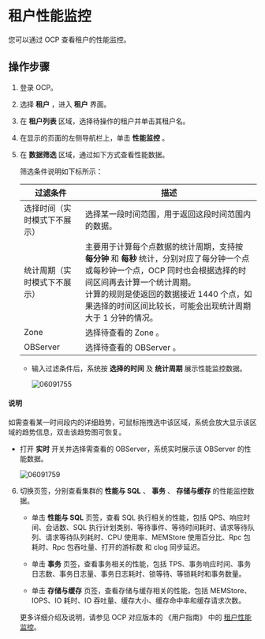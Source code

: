 # 租户性能监控

您可以通过 OCP 查看租户的性能监控。

## 操作步骤

1. 登录 OCP。

2. 选择 **租户** ，进入 **租户** 界面。

3. 在 **租户列表** 区域，选择待操作的租户并单击其租户名。

4. 在显示的页面的左侧导航栏上，单击 **性能监控** 。

5. 在 **数据筛选** 区域，通过如下方式查看性能数据。

   筛选条件说明如下标所示：

   |    **过滤条件**    |        **描述**         |
   |----------------|-------------------------------------------------------------------------------------------------------------------------------------------------------------------|
   | 选择时间（实时模式下不展示） | 选择某一段时间范围，用于返回这段时间范围内的数据。           |
   | 统计周期（实时模式下不展示） | 主要用于计算每个点数据的统计周期，支持按 **每分钟** 和 **每秒** 统计，分别对应了每分钟一个点或每秒钟一个点，OCP 同时也会根据选择的时间区间再去计算一个统计周期。 </br>计算的规则是使返回的数据接近 1440 个点，如果选择的时间区间比较长，可能会出现统计周期大于 1 分钟的情况。 |
   | Zone           | 选择待查看的 Zone 。         |
   | OBServer       | 选择待查看的 OBServer 。     |

   * 输入过滤条件后，系统按 **选择的时间** 及 **统计周期** 展示性能监控数据。
  
      ![06091755](https://help-static-aliyun-doc.aliyuncs.com/assets/img/zh-CN/7113323261/p282520.png)

  <main id="notice" type='explain'>
    <h4>说明</h4>
    <p>如需查看某一时间段内的详细趋势，可鼠标拖拽选中该区域，系统会放大显示该区域的趋势信息，双击该趋势图可恢复。</p>
  </main>

   * 打开 **实时** 开关并选择需查看的 OBServer，系统实时展示该 OBServer 的性能数据。
  
      ![06091759](https://help-static-aliyun-doc.aliyuncs.com/assets/img/zh-CN/7113323261/p282527.png)

6. 切换页签，分别查看集群的 **性能与 SQL** 、 **事务** 、 **存储与缓存** 的性能监控数据。

   * 单击 **性能与 SQL** 页签，查看 SQL 执行相关的性能，包括 QPS、响应时间、会话数、SQL 执行计划类别、等待事件、等待时间耗时、请求等待队列、请求等待队列耗时、CPU 使用率、MEMStore 使用百分比、Rpc 包耗时、Rpc 包吞吐量、打开的游标数 和 clog 同步延迟。

   * 单击 **事务** 页签，查看事务相关的性能，包括 TPS、事务响应时间、事务日志数、事务日志量、事务日志耗时、锁等待、等锁耗时和事务数量。

   * 单击 **存储与缓存** 页签，查看存储与缓存相关的性能，包括 MEMStore、IOPS、IO 耗时、IO 吞吐量、缓存大小、缓存命中率和缓存请求次数。

   更多详细介绍及说明，请参见 OCP 对应版本的 《用户指南》 中的 [租户性能监控](https://www.oceanbase.com/docs/enterprise-oceanbase-ocp-cn-10000000000775968)。